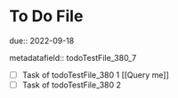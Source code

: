 # To Do File

due:: 2022-09-18

metadatafield:: todoTestFile_380\_7

- [ ] Task of todoTestFile_380 1 [[Query me]]
- [ ] Task of todoTestFile_380 2
